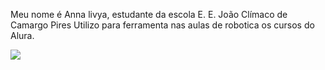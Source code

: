 Meu nome é Anna livya, estudante da escola E. E. João Clímaco de Camargo Pires
Utilizo para ferramenta nas aulas de robotica os cursos do Alura.

![](https://media1.tenor.com/m/IumW7irOv08AAAAC/dachshund-skate.gif)
